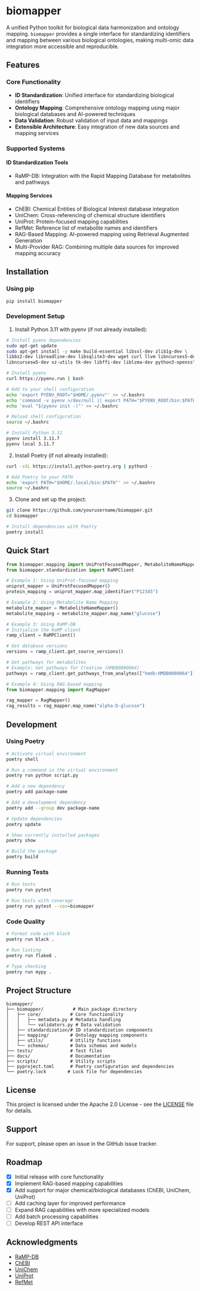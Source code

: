 # biomapper

A unified Python toolkit for biological data harmonization and ontology mapping. `biomapper` provides a single interface for standardizing identifiers and mapping between various biological ontologies, making multi-omic data integration more accessible and reproducible.

## Features

### Core Functionality
- **ID Standardization**: Unified interface for standardizing biological identifiers
- **Ontology Mapping**: Comprehensive ontology mapping using major biological databases and AI-powered techniques
- **Data Validation**: Robust validation of input data and mappings
- **Extensible Architecture**: Easy integration of new data sources and mapping services

### Supported Systems

#### ID Standardization Tools
- RaMP-DB: Integration with the Rapid Mapping Database for metabolites and pathways

#### Mapping Services
- ChEBI: Chemical Entities of Biological Interest database integration
- UniChem: Cross-referencing of chemical structure identifiers
- UniProt: Protein-focused mapping capabilities
- RefMet: Reference list of metabolite names and identifiers
- RAG-Based Mapping: AI-powered mapping using Retrieval Augmented Generation
- Multi-Provider RAG: Combining multiple data sources for improved mapping accuracy

## Installation

### Using pip
```bash
pip install biomapper
```

### Development Setup

1. Install Python 3.11 with pyenv (if not already installed):
```bash
# Install pyenv dependencies
sudo apt-get update
sudo apt-get install -y make build-essential libssl-dev zlib1g-dev \
libbz2-dev libreadline-dev libsqlite3-dev wget curl llvm libncurses5-dev \
libncursesw5-dev xz-utils tk-dev libffi-dev liblzma-dev python3-openssl

# Install pyenv
curl https://pyenv.run | bash

# Add to your shell configuration
echo 'export PYENV_ROOT="$HOME/.pyenv"' >> ~/.bashrc
echo 'command -v pyenv >/dev/null || export PATH="$PYENV_ROOT/bin:$PATH"' >> ~/.bashrc
echo 'eval "$(pyenv init -)"' >> ~/.bashrc

# Reload shell configuration
source ~/.bashrc

# Install Python 3.11
pyenv install 3.11.7
pyenv local 3.11.7
```

2. Install Poetry (if not already installed):
```bash
curl -sSL https://install.python-poetry.org | python3 -

# Add Poetry to your PATH
echo 'export PATH="$HOME/.local/bin:$PATH"' >> ~/.bashrc
source ~/.bashrc
```

3. Clone and set up the project:
```bash
git clone https://github.com/yourusername/biomapper.git
cd biomapper

# Install dependencies with Poetry
poetry install
```

## Quick Start

```python
from biomapper.mapping import UniProtFocusedMapper, MetaboliteNameMapper
from biomapper.standardization import RaMPClient

# Example 1: Using UniProt-focused mapping
uniprot_mapper = UniProtFocusedMapper()
protein_mapping = uniprot_mapper.map_identifier("P12345")

# Example 2: Using Metabolite Name Mapping
metabolite_mapper = MetaboliteNameMapper()
metabolite_mapping = metabolite_mapper.map_name("glucose")

# Example 3: Using RaMP-DB
# Initialize the RaMP client
ramp_client = RaMPClient()

# Get database versions
versions = ramp_client.get_source_versions()

# Get pathways for metabolites
# Example: Get pathways for Creatine (HMDB0000064)
pathways = ramp_client.get_pathways_from_analytes(["hmdb:HMDB0000064"])

# Example 4: Using RAG-based mapping
from biomapper.mapping import RagMapper

rag_mapper = RagMapper()
rag_results = rag_mapper.map_name("alpha-D-glucose")
```

## Development

### Using Poetry

```bash
# Activate virtual environment
poetry shell

# Run a command in the virtual environment
poetry run python script.py

# Add a new dependency
poetry add package-name

# Add a development dependency
poetry add --group dev package-name

# Update dependencies
poetry update

# Show currently installed packages
poetry show

# Build the package
poetry build
```

### Running Tests
```bash
# Run tests
poetry run pytest

# Run tests with coverage
poetry run pytest --cov=biomapper
```

### Code Quality
```bash
# Format code with black
poetry run black .

# Run linting
poetry run flake8 .

# Type checking
poetry run mypy .
```

## Project Structure

```
biomapper/
├── biomapper/           # Main package directory
│   ├── core/           # Core functionality
│   │   ├── metadata.py # Metadata handling
│   │   └── validators.py # Data validation
│   ├── standardization/# ID standardization components
│   ├── mapping/        # Ontology mapping components
│   ├── utils/          # Utility functions
│   └── schemas/        # Data schemas and models
├── tests/              # Test files
├── docs/               # Documentation
├── scripts/            # Utility scripts
├── pyproject.toml      # Poetry configuration and dependencies
└── poetry.lock        # Lock file for dependencies
```

## License

This project is licensed under the Apache 2.0 License - see the [LICENSE](LICENSE) file for details.

## Support

For support, please open an issue in the GitHub issue tracker.

## Roadmap

- [x] Initial release with core functionality
- [x] Implement RAG-based mapping capabilities
- [x] Add support for major chemical/biological databases (ChEBI, UniChem, UniProt)
- [ ] Add caching layer for improved performance
- [ ] Expand RAG capabilities with more specialized models
- [ ] Add batch processing capabilities
- [ ] Develop REST API interface

## Acknowledgments

- [RaMP-DB](http://rampdb.org/)
- [ChEBI](https://www.ebi.ac.uk/chebi/)
- [UniChem](https://www.ebi.ac.uk/unichem/)
- [UniProt](https://www.uniprot.org/)
- [RefMet](https://refmet.metabolomicsworkbench.org/)